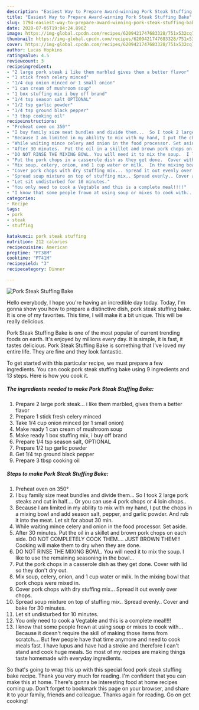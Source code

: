 ```yaml
---
description: "Easiest Way to Prepare Award-winning Pork Steak Stuffing Bake"
title: "Easiest Way to Prepare Award-winning Pork Steak Stuffing Bake"
slug: 1794-easiest-way-to-prepare-award-winning-pork-steak-stuffing-bake
date: 2020-07-05T19:04:24.896Z
image: https://img-global.cpcdn.com/recipes/6209421747683328/751x532cq70/pork-steak-stuffing-bake-recipe-main-photo.jpg
thumbnail: https://img-global.cpcdn.com/recipes/6209421747683328/751x532cq70/pork-steak-stuffing-bake-recipe-main-photo.jpg
cover: https://img-global.cpcdn.com/recipes/6209421747683328/751x532cq70/pork-steak-stuffing-bake-recipe-main-photo.jpg
author: Lucas Hopkins
ratingvalue: 4.5
reviewcount: 3
recipeingredient:
- "2 large pork steak i like them marbled gives them a better flavor"
- "1 stick fresh celery minced"
- "1/4 cup onion minced or 1 small onion"
- "1 can cream of mushroom soup"
- "1 box stuffing mix i buy off brand"
- "1/4 tsp season salt OPTIONAL"
- "1/2 tsp garlic powder"
- "1/4 tsp ground black pepper"
- "3 tbsp cooking oil"
recipeinstructions:
- "Preheat oven on 350°"
- "I buy family size meat bundles and divide them...  So I took 2 large pork steaks and cut in half.... Or you can use 4 pork chops or 4 loin chops.."
- "Because I am limited in my ability to mix with my hand, I put the chops in a mixing bowl and add season salt, pepper, and garlic powder. And rub it into the meat.  Let sit for about 30 min."
- "While waiting mince celery and onion in the food processor. Set aside."
- "After 30 minutes.  Put the oil in a skillet and brown pork chops on each side.  DO NOT COMPLETELY COOK THEM.... JUST BROWN THEM!!! Cooking will make them to dry when they are done."
- "DO NOT RINSE THE MIXING BOWL. You will need it to mix the soup.  I like to use the remaining seasoning in the bowl..."
- "Put the pork chops in a casserole dish as they get done.  Cover with lid so they don&#39;t dry out."
- "Mix soup, celery, onion, and 1 cup water or milk.  In the mixing bowl that pork chops were mixed in."
- "Cover pork chops with dry stuffing mix... Spread it out evenly over chops."
- "Spread soup mixture on top of stuffing mix.. Spread evenly.. Cover and bake for 30 minutes."
- "Let sit undisturbed for 10 minutes."
- "You only need to cook a Vegtable and this is a complete meal!!!!"
- "I know that some people frown at using soup or mixes to cook with... Because it doesn&#39;t require the skill of making those items from scratch.... But few people have that time anymore and need to cook meals fast.  I have lupus and have had a stroke and therefore I can&#39;t stand and cook huge meals.  So most of my recipes are making things taste homemade with everyday ingredients."
categories:
- Recipe
tags:
- pork
- steak
- stuffing

katakunci: pork steak stuffing 
nutrition: 212 calories
recipecuisine: American
preptime: "PT38M"
cooktime: "PT41M"
recipeyield: "3"
recipecategory: Dinner

---
```



![Pork Steak Stuffing Bake](https://img-global.cpcdn.com/recipes/6209421747683328/751x532cq70/pork-steak-stuffing-bake-recipe-main-photo.jpg)

Hello everybody, I hope you're having an incredible day today. Today, I'm gonna show you how to prepare a distinctive dish, pork steak stuffing bake. It is one of my favorites. This time, I will make it a bit unique. This will be really delicious.



Pork Steak Stuffing Bake is one of the most popular of current trending foods on earth. It's enjoyed by millions every day. It is simple, it is fast, it tastes delicious. Pork Steak Stuffing Bake is something that I've loved my entire life. They are fine and they look fantastic.


To get started with this particular recipe, we must prepare a few ingredients. You can cook pork steak stuffing bake using 9 ingredients and 13 steps. Here is how you cook it.

<!--inarticleads1-->

##### The ingredients needed to make Pork Steak Stuffing Bake:

1. Prepare 2 large pork steak... i like them marbled, gives them a better flavor
1. Prepare 1 stick fresh celery minced
1. Take 1/4 cup onion minced (or 1 small onion)
1. Make ready 1 can cream of mushroom soup
1. Make ready 1 box stuffing mix, i buy off brand
1. Prepare 1/4 tsp season salt, OPTIONAL
1. Prepare 1/2 tsp garlic powder
1. Get 1/4 tsp ground black pepper
1. Prepare 3 tbsp cooking oil




<!--inarticleads2-->

##### Steps to make Pork Steak Stuffing Bake:

1. Preheat oven on 350°
1. I buy family size meat bundles and divide them...  So I took 2 large pork steaks and cut in half.... Or you can use 4 pork chops or 4 loin chops..
1. Because I am limited in my ability to mix with my hand, I put the chops in a mixing bowl and add season salt, pepper, and garlic powder. And rub it into the meat.  Let sit for about 30 min.
1. While waiting mince celery and onion in the food processor. Set aside.
1. After 30 minutes.  Put the oil in a skillet and brown pork chops on each side.  DO NOT COMPLETELY COOK THEM.... JUST BROWN THEM!!! Cooking will make them to dry when they are done.
1. DO NOT RINSE THE MIXING BOWL. You will need it to mix the soup.  I like to use the remaining seasoning in the bowl...
1. Put the pork chops in a casserole dish as they get done.  Cover with lid so they don&#39;t dry out.
1. Mix soup, celery, onion, and 1 cup water or milk.  In the mixing bowl that pork chops were mixed in.
1. Cover pork chops with dry stuffing mix... Spread it out evenly over chops.
1. Spread soup mixture on top of stuffing mix.. Spread evenly.. Cover and bake for 30 minutes.
1. Let sit undisturbed for 10 minutes.
1. You only need to cook a Vegtable and this is a complete meal!!!!
1. I know that some people frown at using soup or mixes to cook with... Because it doesn&#39;t require the skill of making those items from scratch.... But few people have that time anymore and need to cook meals fast.  I have lupus and have had a stroke and therefore I can&#39;t stand and cook huge meals.  So most of my recipes are making things taste homemade with everyday ingredients.




So that's going to wrap this up with this special food pork steak stuffing bake recipe. Thank you very much for reading. I'm confident that you can make this at home. There's gonna be interesting food at home recipes coming up. Don't forget to bookmark this page on your browser, and share it to your family, friends and colleague. Thanks again for reading. Go on get cooking!
